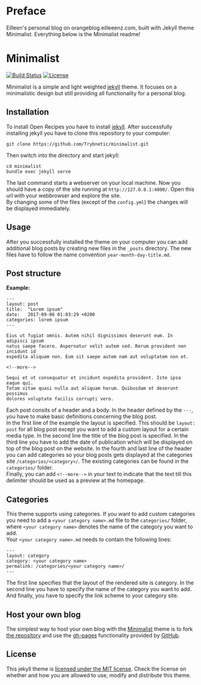 # Preface

Eilleen's personal blog on orangeblog.eilleeenz.com, built with Jekyll theme Minimalist. Everything below is the Minimalist readme!



# Minimalist

[![Build Status](https://travis-ci.org/Trybnetic/minimalist.svg?branch=master)](https://travis-ci.org/Trybnetic/minimalist)
[![License](https://img.shields.io/github/license/Trybnetic/minimalist.svg)](https://github.com/Trybnetic/minimalist/blob/master/LICENSE.txt)  

Minimalist is a simple and light weighted [jekyll](http://jekyllrb.com/) theme. It focuses on a minimalistic design but still providing all functionality for a personal blog.

## Installation
To install Open Recipes you have to install [jekyll](https://jekyllrb.com). After successfully installing jekyll you have to clone this repository to your computer:
```
git clone https://github.com/Trybnetic/minimalist.git
```
Then switch into the directory and start jekyll:
```
cd minimalist
bundle exec jekyll serve
```
The last command starts a webserver on your local machine. Now you should have a copy of the site running at `http://127.0.0.1:4000/`. Open this url with your webbrowser and explore the site.  
By changing some of the files (except of the `config.yml`) the changes will be displayed immediately.

## Usage
After you successfully installed the theme on your computer you can add additional blog posts by creating new files in the `_posts` directory. The new files have to follow the name convention `year-month-day-title.md`.


## Post structure
**Example:**
```
---
layout: post
title:  "Lorem ipsum"
date:   2017-09-06 01:03:29 +0200
categories: lorem ipsum
---

Eius ut fugiat omnis. Autem nihil dignissimos deserunt eum. In adipisci ipsum
natus saepe facere. Aspernatur velit autem sed. Rerum provident non incidunt id
expedita aliquam non. Eum sit saepe autem nam aut voluptatem non et.

<!--more-->

Sequi et ut consequatur et incidunt expedita provident. Iste ipsa eaque qui.
Totam vitae quasi nulla aut aliquam harum. Quibusdam et deserunt possimus
dolores voluptate facilis corrupti vero.

```

Each post consits of a header and a body. In the header defined by the `---`, you have to make basic definitions concerning the blog post.   
In the first line of the example the layout is specified. This should be `layout: post` for all blog post except you want to add a custom layout for a certain media type. In the second line the title of the blog post is specified. In the third line you have to add the date of publication which will be displayed on top of the blog post on the website. In the fourth and last line of the header you can add categories so your blog posts gets displayed at the categories site `/categories/<category>/`. The existing categories can be found in the `categories/` folder.  
Finally, you can add `<!--more-->` in your text to indicate that the text till this delimiter should be used as a preview at the homepage.

## Categories
This theme supports using categories. If you want to add custom categories you need to add a `<your category name>.md` file to the `categories/` folder, where `<your category name>` denotes the name of the category you want to add.  
Your `<your category name>.md` needs to contain the following lines:
```
---
layout: category
category: <your category name>
permalink: /categories/<your category name>/
---
```
The first line specifies that the layout of the rendered site is category. In the second line you have to specify the name of the category you want to add. And finally, you have to specify the link scheme to your category site.

## Host your own blog
The simplest way to host your own blog with the [Minimalist](https://trybnetic.github.io/minimalist/) theme is to fork [the repository](https://github.com/Trybnetic/minimalist/) and use the [gh-pages](https://pages.github.com/) functionality provided by [GitHub](https://github.com/).

## License
This jekyll theme is [licensed under the MIT license](https://github.com/Trybnetic/minimalist/blob/master/LICENSE.txt). Check the license on whether and how you are allowed to use, modify and distribute this theme.
